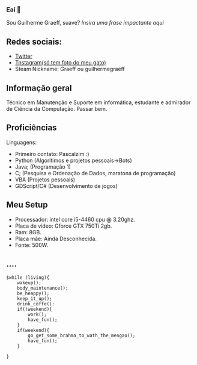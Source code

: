 ### Eaí 👋
Sou Guilherme Graeff, suave? *Insira uma frase impactante aqui*
## Redes sociais:
* [Twitter](https://twitter.com/gelermoalegre/)
* [Tnstagram(só tem foto do meu gato)](https://www.instagram.com/graeff.guilherme/)
* Steam Nickname: Graeff ou guilhermegraeff

## Informação geral
Técnico em Manutenção e Suporte em informática, estudante e admirador de Ciência da Computação.
Passar bem.

	
## Proficiências
Linguagens:
* Primeiro contato: Pascalzim :)
* Python (Algoritimos e projetos pessoais->Bots)
* Java; (Programação 1)
* C; (Pesquisa e Ordenação de Dados, maratona de programação)
* VBA (Projetos pessoais)
* GDScript/C# (Desenvolvimento de jogos)
	
## Meu Setup
* Processador: intel core i5-4460 cpu @ 3.20ghz.
* Placa de vídeo: Gforce GTX 750Ti 2gb.
* Ram: 8GB.
* Placa mãe: Ainda Desconhecida.
* Fonte: 500W.

## ....
```
$while (living){
	wakeup();
	body_maintenance();
	be_heappy();
	keep_it_up();
	drink_coffe():
	if(!weekend){
		work();
		have_fun();
	}
	if(weekend){
		go_get_some_brahma_to_wath_the_mengao();
		have_fun();
	}
	
}
```
<!--

**GuilhermeGraeff/GuilhermeGraeff** is a ✨ _special_ ✨ repository because its `README.md` (this file) appears on your GitHub profile.

Here are some ideas to get you started:

- 🔭 I’m currently working on ...
- 🌱 I’m currently learning ...
- 👯 I’m looking to collaborate on ...
- 🤔 I’m looking for help with ...
- 💬 Ask me about ...
- 📫 How to reach me: ...
- 😄 Pronouns: ...
- ⚡ Fun fact: ...
-->
